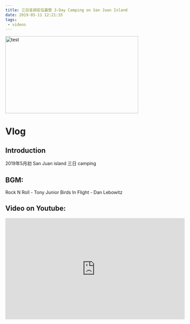 ```yaml
---
title: 三日圣胡安岛露营 3-Day Camping on San Juan Island
date: 2019-05-11 12:21:33
tags: 
 - videos
---
```


<img src="https://personal-bucket-prod.s3-us-west-2.amazonaws.com/videos/san_juan_island_cover.jpg" width = "415" height = "240" alt="test"/>

<!-- more -->
# Vlog
## Introduction

2019年5月初 San Juan island 三日 camping


## BGM:
Rock N Roll - Tony Junior
Birds In Flight - Dan Lebowitz

## Video on Youtube:

<iframe width="560" height="315" src="https://www.youtube.com/embed/y257jOL-ifo" frameborder="0" allow="accelerometer; autoplay; encrypted-media; gyroscope; picture-in-picture" allowfullscreen></iframe>
